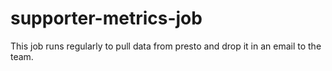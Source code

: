 # supporter-metrics-job

This job runs regularly to pull data from presto and drop it in an email to the team.